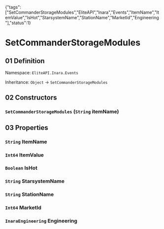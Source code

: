 {"tags":["SetCommanderStorageModules","EliteAPI","Inara","Events","ItemName","ItemValue","IsHot","StarsystemName","StationName","MarketId","Engineering"],"status":1}

# SetCommanderStorageModules

## 01 Definition

Namespace: `EliteAPI.Inara.Events`

Inheritance: `Object` → `SetCommanderStorageModules`

## 02 Constructors

### `SetCommanderStorageModules` (`String` itemName)

## 03 Properties

### `String` ItemName

### `Int64` ItemValue

### `Boolean` IsHot

### `String` StarsystemName

### `String` StationName

### `Int64` MarketId

### `InaraEngineering` Engineering

